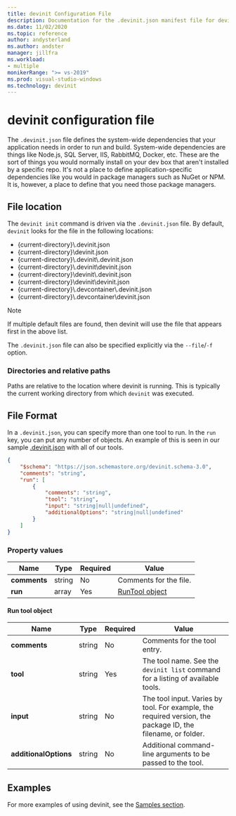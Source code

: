 ```yaml
---
title: devinit Configuration File
description: Documentation for the .devinit.json manifest file for devinit.
ms.date: 11/02/2020
ms.topic: reference
author: andysterland
ms.author: andster
manager: jillfra
ms.workload:
- multiple
monikerRange: ">= vs-2019"
ms.prod: visual-studio-windows
ms.technology: devinit
---
```

# devinit configuration file

The `.devinit.json` file defines the system-wide dependencies that your application needs in order to run and build. System-wide dependencies are things like Node.js, SQL Server, IIS, RabbitMQ, Docker, etc. These are the sort of things you would normally install on your dev box that aren't installed by a specific repo. It's not a place to define application-specific dependencies like you would in package managers such as NuGet or NPM. It is, however, a place to define that you need those package managers.

## File location

The `devinit init` command is driven via the `.devinit.json` file. By default, `devinit` looks for the file in the following locations:

* {current-directory}\\.devinit.json
* {current-directory}\\devinit.json
* {current-directory}\\.devinit\\.devinit.json
* {current-directory}\\.devinit\\devinit.json
* {current-directory}\\devinit\\.devinit.json
* {current-directory}\\devinit\\devinit.json
* {current-directory}\\.devcontainer\\.devinit.json
* {current-directory}\\.devcontainer\\devinit.json

> [!NOTE]
> If multiple default files are found, then devinit will use the file that appears first in the above list.

The `.devinit.json` file can also be specified explicitly via the `--file`/`-f` option.

### Directories and relative paths

Paths are relative to the location where devinit is running. This is typically the current working directory from which `devinit` was executed.

## File Format
In a `.devinit.json`, you can specify more than one tool to run. In the `run` key, you can put any number of objects. An example of this is seen in our sample [.devinit.json](sample-all-tool.md) with all of our tools.

```json
{
    "$schema": "https://json.schemastore.org/devinit.schema-3.0",
    "comments": "string",
    "run": [
        {
            "comments": "string",
            "tool": "string",
            "input": "string|null|undefined",
            "additionalOptions": "string|null|undefined"
        }
    ]
}
```

### Property values

| Name         | Type   | Required | Value                              |
|--------------|--------|----------|------------------------------------|
| **comments** | string | No       | Comments for the file.             |
| **run**      | array  | Yes      | [RunTool object](#run-tool-object) |

#### Run tool object

| Name                  | Type   | Required | Value                                                                                                      |
|-----------------------|--------|----------|------------------------------------------------------------------------------------------------------------|
| **comments**          | string | No       | Comments for the tool entry.                                                                               |
| **tool**              | string | Yes      | The tool name. See the `devinit list` command for a listing of available tools.                            |
| **input**             | string | No       | The tool input. Varies by tool. For example, the required version, the package ID, the filename, or folder.|
| **additionalOptions** | string | No       | Additional command-line arguments to be passed to the tool.                                                |

## Examples

For more examples of using devinit, see the [Samples section](sample-readme.md).
